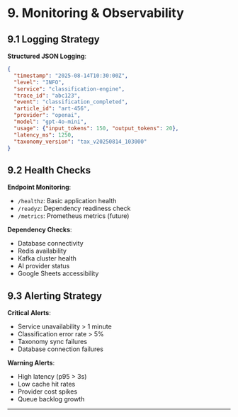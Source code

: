 # 9. Monitoring & Observability

## 9.1 Logging Strategy

**Structured JSON Logging**:
```json
{
  "timestamp": "2025-08-14T10:30:00Z",
  "level": "INFO",
  "service": "classification-engine",
  "trace_id": "abc123",
  "event": "classification_completed",
  "article_id": "art-456",
  "provider": "openai",
  "model": "gpt-4o-mini",
  "usage": {"input_tokens": 150, "output_tokens": 20},
  "latency_ms": 1250,
  "taxonomy_version": "tax_v20250814_103000"
}
```

## 9.2 Health Checks

**Endpoint Monitoring**:
- `/healthz`: Basic application health
- `/readyz`: Dependency readiness check
- `/metrics`: Prometheus metrics (future)

**Dependency Checks**:
- Database connectivity
- Redis availability  
- Kafka cluster health
- AI provider status
- Google Sheets accessibility

## 9.3 Alerting Strategy

**Critical Alerts**:
- Service unavailability > 1 minute
- Classification error rate > 5%
- Taxonomy sync failures
- Database connection failures

**Warning Alerts**:
- High latency (p95 > 3s)
- Low cache hit rates
- Provider cost spikes
- Queue backlog growth

---
